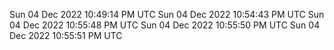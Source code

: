 Sun 04 Dec 2022 10:49:14 PM UTC
Sun 04 Dec 2022 10:54:43 PM UTC
Sun 04 Dec 2022 10:55:48 PM UTC
Sun 04 Dec 2022 10:55:50 PM UTC
Sun 04 Dec 2022 10:55:51 PM UTC
